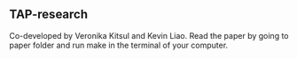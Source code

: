 TAP-research
------------
Co-developed by Veronika Kitsul and Kevin Liao. Read the paper by going to paper folder and run make in the terminal of your computer.
